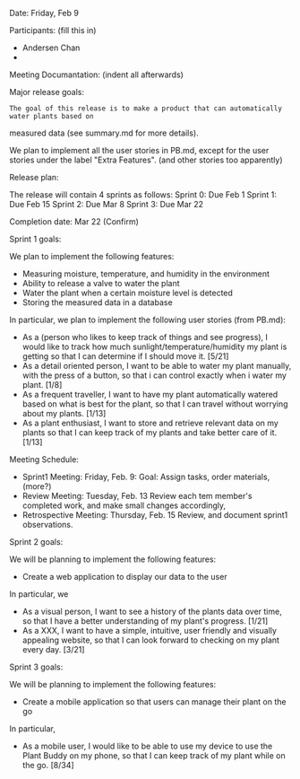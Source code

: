 
Date: Friday, Feb 9

Participants: (fill this in)
  - Andersen Chan
  -
  
Meeting Documantation: (indent all afterwards)
 
Major release goals:

    The goal of this release is to make a product that can automatically water plants based on 
  measured data (see summary.md for more details).
  
  We plan to implement all the user stories in PB.md, except for the user stories under the label "Extra Features". 
    (and other stories too apparently)
  
  
  
Release plan:

  The release will contain 4 sprints as follows: 
  Sprint 0: Due Feb 1
  Sprint 1: Due Feb 15
  Sprint 2: Due Mar 8
  Sprint 3: Due Mar 22
  
  Completion date: Mar 22 (Confirm)
  
  
Sprint 1 goals:

  We plan to implement the following features:
  - Measuring moisture, temperature, and humidity in the environment
  - Ability to release a valve to water the plant
  - Water the plant when a certain moisture level is detected
  - Storing the measured data in a database
  
  In particular, we plan to implement the following user stories (from PB.md):
  - As a (person who likes to keep track of things and see progress), I would like to track how much 
    sunlight/temperature/humidity my plant is getting so that I can determine if I should move it. [5/21]
  - As a detail oriented person, I want to be able to water my plant manually, with the press of a button,
    so that i can control exactly when i water my plant. [1/8]
  - As a frequent traveller, I want to have my plant automatically watered based on what is best for the plant, 
    so that I can travel without worrying about my plants. [1/13]
  - As a plant enthusiast, I want to store and retrieve relevant data on my plants so that I can keep track
    of my plants and take better care of it. [1/13]
    
  Meeting Schedule:
  - Sprint1 Meeting: Friday, Feb. 9:
    Goal: Assign tasks, order materials, (more?)
  - Review Meeting: Tuesday, Feb. 13
    Review each tem member's completed work, and make small changes accordingly,  
  - Retrospective Meeting: Thursday, Feb. 15
    Review, and document sprint1 observations.
    
Sprint 2 goals:
  
  We will be planning to implement the following features:
  - Create a web application to display our data to the user

  In particular, we
  - As a visual person, I want to see a history of the plants data over time, 
    so that I have a better understanding of my plant's progress. [1/21]
  - As a XXX, I want to have a simple, intuitive, user friendly and visually appealing website,
    so that I can look forward to checking on my plant every day. [3/21]
    
 Sprint 3 goals:
 
   We will be planning to implement the following features:
   - Create a mobile application so that users can manage their plant on the go
 
   In particular,
   - As a mobile user, I would like to be able to use my device to use the Plant Buddy on my phone,
    so that I can keep track of my plant while on the go. [8/34]
 





